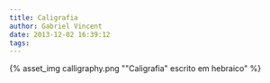 ```yaml
---
title: Caligrafia
author: Gabriel Vincent
date: 2013-12-02 16:39:12
tags:
---
```

{% asset_img calligraphy.png ""Caligrafia" escrito em hebraico" %}


